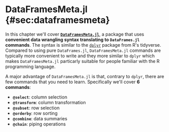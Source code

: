 # DataFramesMeta.jl {#sec:dataframesmeta}

In this chapter we'll cover [**`DataFramesMeta.jl`**](https://juliadata.github.io/DataFramesMeta.jl/stable/),
a package that uses **convenient data wrangling syntax translating to `DataFrames.jl` commands**.
The syntax is similar to the [`dplyr`](https://dplyr.tidyverse.org) package from R's tidyverse.
Compared to using pure `DataFrames.jl`, `DataFramesMeta.jl` commands are typically more convenient to write and they more similar to `dplyr` which makes `DataFramesMeta.jl` particarly suitable for people familiar with the R programming language.

A major advantage of `DataFramesMeta.jl` is that,
contrary to `dplyr`,
there are few commands that you need to learn.
Specifically we'll cover **6 commands**:

- **`@select`**: column selection
- **`@transform`**: column transformation
- **`@subset`**: row selection
- **`@orderby`**: row sorting
- **`@combine`**: data summaries
- **`@chain`**: piping operations
